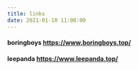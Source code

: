 ```yaml
---
title: links
date: 2021-01-10 11:00:00
---
```



#### boringboys https://www.boringboys.top/

#### leepanda https://www.leepanda.top/
